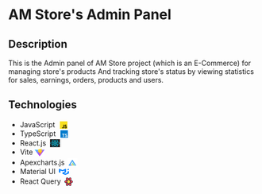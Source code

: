 # AM Store's Admin Panel

## Description

This is the Admin panel of AM Store project (which is an E-Commerce) for managing store's products
And tracking store's status by viewing statistics for sales, earnings, orders, products and users.

## Technologies

- JavaScript <img src="./icons_readme/javascript.svg" style="width: 15px;height: 15px; transform: translate(6px, 3px)">
- TypeScript <img src="./icons_readme/typescript.svg" style="width: 15px;height: 15px; transform: translate(6px, 3px)">
- React.js <img src="./icons_readme/react.svg" style="width: 20px;height: 16px; transform: translate(4px, 3px)">
- Vite <img src="./icons_readme/vite.svg" style="width: 20px; height: 15px; transform: translate(0px, 3px)">
- Apexcharts.js <img src="./icons_readme/apexcharts.png" style="width: 20px;height: 18px; transform: translate(2px, 4px)">
- Material UI <img src="./icons_readme/Material-UI.svg" style="width: 20px;height: 15px; transform: translate(3px, 3px)">
- React Query <img src="./icons_readme/react-query.svg" style="width: 17px;height: 17px; transform: translate(3px, 4px)">
